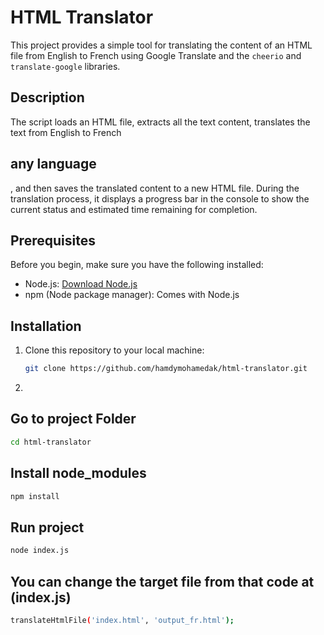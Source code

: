 # HTML Translator

This project provides a simple tool for translating the content of an HTML file from English to French using Google Translate and the `cheerio` and `translate-google` libraries.

## Description

The script loads an HTML file, extracts all the text content, translates the text from English to French 
## any language

, and then saves the translated content to a new HTML file. During the translation process, it displays a progress bar in the console to show the current status and estimated time remaining for completion.

## Prerequisites

Before you begin, make sure you have the following installed:

- Node.js: [Download Node.js](https://nodejs.org/)
- npm (Node package manager): Comes with Node.js

## Installation

1. Clone this repository to your local machine:

   ```bash
   git clone https://github.com/hamdymohamedak/html-translator.git
    ```
2.
## Go to project Folder
```bash 
cd html-translator
```
## Install node_modules  
```bash
npm install
```
## Run project
```bash
node index.js
```

## You can change the target file from that code at (index.js)
```bash
translateHtmlFile('index.html', 'output_fr.html');
```

